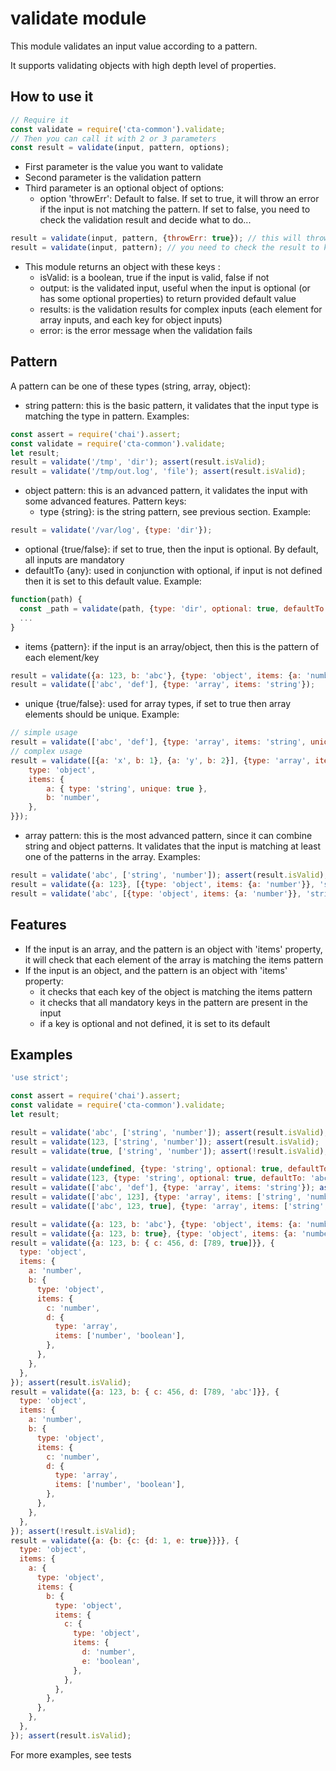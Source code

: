 # validate module

This module validates an input value according to a pattern.

It supports validating objects with high depth level of properties.

## How to use it

````javascript
// Require it
const validate = require('cta-common').validate;
// Then you can call it with 2 or 3 parameters
const result = validate(input, pattern, options);
````

- First parameter is the value you want to validate
- Second parameter is the validation pattern
- Third parameter is an optional object of options:
  * option 'throwErr': Default to false. If set to true, it will throw an error if the input is not matching the pattern. If set to false, you need to check the validation result and decide what to do...
````javascript
result = validate(input, pattern, {throwErr: true}); // this will throw an error if the input is not matching
result = validate(input, pattern); // you need to check the result to know if the input is matching or not, see below
````

- This module returns an object with these keys :
  * isValid: is a boolean, true if the input is valid, false if not
  * output: is the validated input, useful when the input is optional (or has some optional properties) to return provided default value
  * results: is the validation results for complex inputs (each element for array inputs, and each key for object inputs)
  * error: is the error message when the validation fails

## Pattern

A pattern can be one of these types (string, array, object):

- string pattern: this is the basic pattern, it validates that the input type is matching the type in pattern. Examples:

````javascript
const assert = require('chai').assert;
const validate = require('cta-common').validate;
let result;
result = validate('/tmp', 'dir'); assert(result.isValid);
result = validate('/tmp/out.log', 'file'); assert(result.isValid);
````

- object pattern: this is an advanced pattern, it validates the input with some advanced features. Pattern keys:
  * type {string}: is the string pattern, see previous section. Example:

````javascript
result = validate('/var/log', {type: 'dir'});
````

  * optional {true/false}: if set to true, then the input is optional. By default, all inputs are mandatory
  * defaultTo {any}: used in conjunction with optional, if input is not defined then it is set to this default value. Example:

````javascript
function(path) {  
  const _path = validate(path, {type: 'dir', optional: true, defaultTo: '/tmp'}).output;
  ...
}
````

  * items {pattern}: if the input is an array/object, then this is the pattern of each element/key

````javascript
result = validate({a: 123, b: 'abc'}, {type: 'object', items: {a: 'number', b: 'string'}});
result = validate(['abc', 'def'], {type: 'array', items: 'string'});
````
     
  * unique {true/false}: used for array types, if set to true then array elements should be unique. Example:
````javascript
// simple usage
result = validate(['abc', 'def'], {type: 'array', items: 'string', unique: true});
// complex usage
result = validate([{a: 'x', b: 1}, {a: 'y', b: 2}], {type: 'array', items: {
    type: 'object',
    items: {
        a: { type: 'string', unique: true },
        b: 'number',
    },
}});
````

- array pattern: this is the most advanced pattern, since it can combine string and object patterns. It validates that the input is matching at least one of the patterns in the array. Examples:

````javascript
result = validate('abc', ['string', 'number']); assert(result.isValid);
result = validate({a: 123}, [{type: 'object', items: {a: 'number'}}, 'string']); assert(result.isValid);
result = validate('abc', [{type: 'object', items: {a: 'number'}}, 'string']); assert(result.isValid);
````

## Features

- If the input is an array, and the pattern is an object with 'items' property, it will check that each element of the array is matching the items pattern
- If the input is an object, and the pattern is an object with 'items' property:
  * it checks that each key of the object is matching the items pattern
  * it checks that all mandatory keys in the pattern are present in the input
  * if a key is optional and not defined, it is set to its default

## Examples

````javascript
'use strict';

const assert = require('chai').assert;
const validate = require('cta-common').validate;
let result;

result = validate('abc', ['string', 'number']); assert(result.isValid);
result = validate(123, ['string', 'number']); assert(result.isValid);
result = validate(true, ['string', 'number']); assert(!result.isValid);

result = validate(undefined, {type: 'string', optional: true, defaultTo: 'abc'}); assert(result.isValid); assert.strictEqual(result.output, 'abc');
result = validate(123, {type: 'string', optional: true, defaultTo: 'abc'}); assert(!result.isValid);
result = validate(['abc', 'def'], {type: 'array', items: 'string'}); assert(result.isValid);
result = validate(['abc', 123], {type: 'array', items: ['string', 'number']}); assert(result.isValid);
result = validate(['abc', 123, true], {type: 'array', items: ['string', 'number']}); assert(!result.isValid);

result = validate({a: 123, b: 'abc'}, {type: 'object', items: {a: 'number', b: 'string'}}); assert(result.isValid);
result = validate({a: 123, b: true}, {type: 'object', items: {a: 'number', b: ['string', 'boolean']}}); assert(result.isValid);
result = validate({a: 123, b: { c: 456, d: [789, true]}}, {
  type: 'object',
  items: {
    a: 'number',
    b: {
      type: 'object',
      items: {
        c: 'number',
        d: {
          type: 'array',
          items: ['number', 'boolean'],
        },
      },
    },
  },
}); assert(result.isValid);
result = validate({a: 123, b: { c: 456, d: [789, 'abc']}}, {
  type: 'object',
  items: {
    a: 'number',
    b: {
      type: 'object',
      items: {
        c: 'number',
        d: {
          type: 'array',
          items: ['number', 'boolean'],
        },
      },
    },
  },
}); assert(!result.isValid);
result = validate({a: {b: {c: {d: 1, e: true}}}}, {
  type: 'object',
  items: {
    a: {
      type: 'object',
      items: {
        b: {
          type: 'object',
          items: {
            c: {
              type: 'object',
              items: {
                d: 'number',
                e: 'boolean',
              },
            },
          },
        },
      },
    },
  },
}); assert(result.isValid);

````

For more examples, see tests